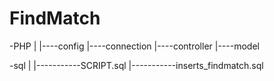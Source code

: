 # FindMatch

-PHP
|
|----config
|----connection
|----controller
|----model

-sql
	|
	|-----------SCRIPT.sql
	|-----------inserts_findmatch.sql
